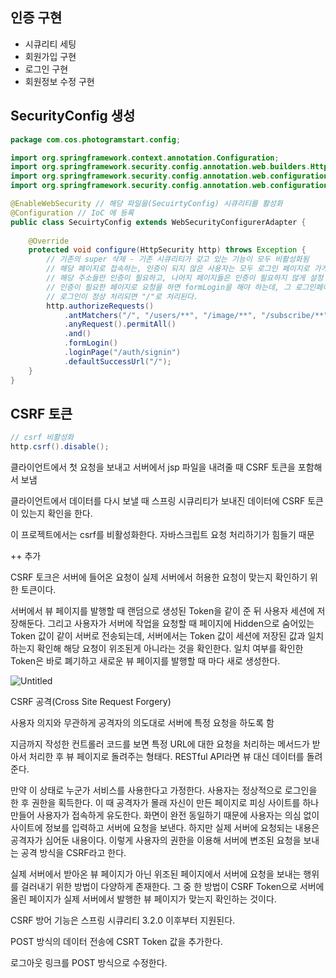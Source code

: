 ## 인증 구현

- 시큐리티 세팅
- 회원가입 구현
- 로그인 구현
- 회원정보 수정 구현

## SecurityConfig 생성

```java
package com.cos.photogramstart.config;

import org.springframework.context.annotation.Configuration;
import org.springframework.security.config.annotation.web.builders.HttpSecurity;
import org.springframework.security.config.annotation.web.configuration.EnableWebSecurity;
import org.springframework.security.config.annotation.web.configuration.WebSecurityConfigurerAdapter;

@EnableWebSecurity // 해당 파일을(SecuirtyConfig) 시큐리티를 활성화
@Configuration // IoC 에 등록 
public class SecuirtyConfig extends WebSecurityConfigurerAdapter {
	
	@Override
	protected void configure(HttpSecurity http) throws Exception {
		// 기존의 super 삭제 - 기존 시큐리티가 갖고 있는 기능이 모두 비활성화됨
		// 해당 페이지로 접속하는, 인증이 되지 않은 사용자는 모두 로그인 페이지로 가게 설정
		// 해당 주소들만 인증이 필요하고, 나머지 페이지들은 인증이 필요하지 않게 설정
		// 인증이 필요한 페이지로 요청을 하면 formLogin을 해야 하는데, 그 로그인페이지는 "/auth/signin"으로 자동으로 가게 함
		// 로그인이 정상 처리되면 "/"로 처리된다.
		http.authorizeRequests()
			.antMatchers("/", "/users/**", "/image/**", "/subscribe/**", "/comment/**").authenticated()
			.anyRequest().permitAll()
			.and()
			.formLogin()
			.loginPage("/auth/signin")
			.defaultSuccessUrl("/");
	}
}
```

## CSRF 토큰

```java
// csrf 비활성화
http.csrf().disable();
```

클라이언트에서 첫 요청을 보내고 서버에서 jsp 파일을 내려줄 때 CSRF 토큰을 포함해서 보냄

클라이언트에서 데이터를 다시 보낼 때 스프링 시큐리티가 보내진 데이터에 CSRF 토큰이 있는지 확인을 한다. 

이 프로젝트에서는 csrf를 비활성화한다. 자바스크립트 요청 처리하기가 힘들기 때문

++ 추가

CSRF 토크은 서버에 들어온 요청이 실제 서버에서 허용한 요청이 맞는지 확인하기 위한 토큰이다. 

서버에서 뷰 페이지를 발행할 때 랜덤으로 생성된 Token을 같이 준 뒤 사용자 세션에 저장해둔다. 그리고 사용자가 서버에 작업을 요청할 때 페이지에 Hidden으로 숨어있는 Token 값이 같이 서버로 전송되는데, 서버에서는 Token 값이 세션에 저장된 값과 일치하는지 확인해 해당 요청이 위조된게 아니라는 것을 확인한다. 일치 여부를 확인한 Token은 바로 폐기하고 새로운 뷰 페이지를 발행할 때 마다 새로 생성한다.

![Untitled](https://s3-us-west-2.amazonaws.com/secure.notion-static.com/2a5058e4-29db-4276-b723-ab8f5f5dac49/Untitled.png)

CSRF 공격(Cross Site Request Forgery)

사용자 의지와 무관하게 공격자의 의도대로 서버에 특정 요청을 하도록 함

지금까지 작성한 컨트롤러 코드를 보면 특정 URL에 대한 요청을 처리하는 메서드가 받아서 처리한 후 뷰 페이지로 돌려주는 형태다. RESTful API라면 뷰 대신 데이터를 돌려준다.

만약 이 상태로 누군가 서비스를 사용한다고 가정한다. 사용자는 정상적으로 로그인을 한 후 권한을 획득한다. 이 때 공격자가 몰래 자신이 만든 페이지로 피싱 사이트를 하나 만들어 사용자가 접속하게 유도한다. 화면이 완전 동일하기 때문에 사용자는 의심 없이 사이트에 정보를 입력하고 서버에 요청을 보낸다. 하지만 실제 서버에 요청되는 내용은 공격자가 심어둔 내용이다. 이렇게 사용자의 권한을 이용해 서버에 변조된 요청을 보내는 공격 방식을 CSRF라고 한다.

실제 서버에서 받아온 뷰 페이지가 아닌 위조된 페이지에서 서버에 요청을 보내는 행위를 걸러내기 위한 방법이 다양하게 존재한다. 그 중 한 방법이 CSRF Token으로 서버에 올린 페이지가 실제 서버에서 발행한 뷰 페이지가 맞는지 확인하는 것이다.

CSRF 방어 기능은 스프링 시큐리티 3.2.0 이후부터 지원된다. 

POST 방식의 데이터 전송에 CSRT Token 값을 추가한다. 

로그아웃 링크를 POST 방식으로 수정한다.
